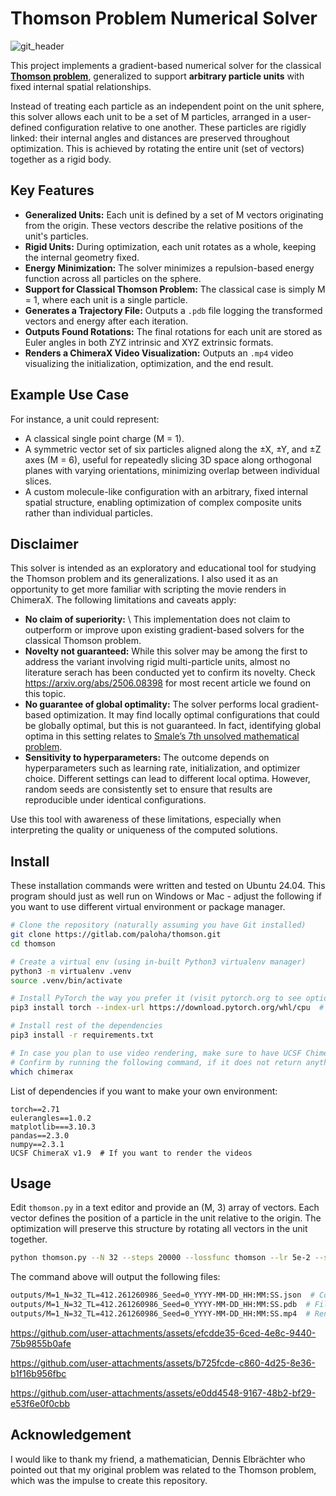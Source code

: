 # Thomson Problem Numerical Solver

![git_header](https://github.com/user-attachments/assets/1a603931-fe18-4e2a-a456-ee2538c3fb2d)

This project implements a gradient-based numerical solver for the classical [**Thomson problem**](https://en.wikipedia.org/wiki/Thomson_problem), generalized to support **arbitrary particle units** with fixed internal spatial relationships.

Instead of treating each particle as an independent point on the unit sphere, this solver allows each unit to be a set of M particles, arranged in a user-defined configuration relative to one another. These particles are rigidly linked: their internal angles and distances are preserved throughout optimization. This is achieved by rotating the entire unit (set of vectors) together as a rigid body.


## Key Features

* **Generalized Units:** Each unit is defined by a set of M vectors originating from the origin. These vectors describe the relative positions of the unit's particles.
* **Rigid Units:** During optimization, each unit rotates as a whole, keeping the internal geometry fixed.
* **Energy Minimization:** The solver minimizes a repulsion-based energy function across all particles on the sphere.
* **Support for Classical Thomson Problem:** The classical case is simply M = 1, where each unit is a single particle.
* **Generates a Trajectory File:** Outputs a `.pdb` file logging the transformed vectors and energy after each iteration.
* **Outputs Found Rotations:** The final rotations for each unit are stored as Euler angles in both ZYZ intrinsic and XYZ extrinsic formats.
* **Renders a ChimeraX Video Visualization:** Outputs an `.mp4` video visualizing the initialization, optimization, and the end result.


## Example Use Case

For instance, a unit could represent:

* A classical single point charge (M = 1).
* A symmetric vector set of six particles aligned along the ±X, ±Y, and ±Z axes (M = 6), useful for repeatedly slicing 3D space along orthogonal planes with varying orientations, minimizing overlap between individual slices.
* A custom molecule-like configuration with an arbitrary, fixed internal spatial structure, enabling optimization of complex composite units rather than individual particles.


## Disclaimer

This solver is intended as an exploratory and educational tool for studying the Thomson problem and its generalizations. I also used it as an opportunity to get more familiar with scripting the movie renders in ChimeraX. The following limitations and caveats apply:

* **No claim of superiority:** \ 
This implementation does not claim to outperform or improve upon existing gradient-based solvers for the classical Thomson problem.
* **Novelty not guaranteed:** While this solver may be among the first to address the variant involving rigid multi-particle units, almost no literature serach has been conducted yet to confirm its novelty. Check https://arxiv.org/abs/2506.08398 for most recent article we found on this topic.
* **No guarantee of global optimality:** The solver performs local gradient-based optimization. It may find locally optimal configurations that could be globally optimal, but this is not guaranteed. In fact, identifying global optima in this setting relates to [Smale’s 7th unsolved mathematical problem](https://en.wikipedia.org/wiki/Smale%27s_problems).
* **Sensitivity to hyperparameters:** The outcome depends on hyperparameters such as learning rate, initialization, and optimizer choice. Different settings can lead to different local optima. However, random seeds are consistently set to ensure that results are reproducible under identical configurations.

Use this tool with awareness of these limitations, especially when interpreting the quality or uniqueness of the computed solutions.


## Install

These installation commands were written and tested on Ubuntu 24.04. This program should just as well run on Windows or Mac - adjust the following if you want to use different virtual environment or package manager.

```bash
# Clone the repository (naturally assuming you have Git installed)
git clone https://gitlab.com/paloha/thomson.git
cd thomson

# Create a virtual env (using in-built Python3 virtualenv manager)
python3 -m virtualenv .venv
source .venv/bin/activate

# Install PyTorch the way you prefer it (visit pytorch.org to see options)
pip3 install torch --index-url https://download.pytorch.org/whl/cpu  # E.g. only CPU version

# Install rest of the dependencies
pip3 install -r requirements.txt

# In case you plan to use video rendering, make sure to have UCSF ChimeraX program installed and available from commandline
# Confirm by running the following command, if it does not return anything, chimerax is not installed
which chimerax
```

List of dependencies if you want to make your own environment:
```
torch==2.71
eulerangles==1.0.2
matplotlib===3.10.3
pandas==2.3.0
numpy==2.3.1
UCSF ChimeraX v1.9  # If you want to render the videos
```


## Usage

Edit `thomson.py` in a text editor and provide an (M, 3) array of vectors. 
Each vector defines the position of a particle in the unit relative to the origin. 
The optimization will preserve this structure by rotating all vectors in the unit together.

``` bash
python thomson.py --N 32 --steps 20000 --lossfunc thomson --lr 5e-2 --snapshot_step 30 --early_stopping 250 --min_grad_norm 0.07 --drop_static --render --video_quality good --seed 0 --device cpu --out_folder outputs
```

The command above will output the following files:
```bash
outputs/M=1_N=32_TL=412.261260986_Seed=0_YYYY-MM-DD_HH:MM:SS.json  # Containing human readable config and results
outputs/M=1_N=32_TL=412.261260986_Seed=0_YYYY-MM-DD_HH:MM:SS.pdb  # File openable in ChimeraX - use command `open file.pdb coordsets true`
outputs/M=1_N=32_TL=412.261260986_Seed=0_YYYY-MM-DD_HH:MM:SS.mp4  # Rendered video
```

https://github.com/user-attachments/assets/efcdde35-6ced-4e8c-9440-75b9855b0afe

https://github.com/user-attachments/assets/b725fcde-c860-4d25-8e36-b1f16b956fbc

https://github.com/user-attachments/assets/e0dd4548-9167-48b2-bf29-e53f6e0f0cbb

## Acknowledgement

I would like to thank my friend, a mathematician, Dennis Elbrächter who pointed out that my original problem was related to the Thomson problem, which was the impulse to create this repository.


